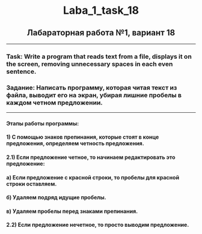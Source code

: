 <h1 align="center">Laba_1_task_18 </h1>
<h2 align="center">Лабараторная работа №1, вариант 18 </h2>

---
### Task: Write a program that reads text from a file, displays it on the screen, removing unnecessary spaces in each even sentence.
### Задание: Написать программу, которая читая текст  из файла, выводит его на экран, убирая лишние пробелы в каждом четном предложении. 

---
#### Этапы работы программы:
#### 1) С помощью знаков препинания, которые стоят в конце предложения, определяем четность предложения.
#### 2.1) Если предложение четное, то начинаем редактировать это предложение:
#### а) Если предложение с красной строки, то пробелы для красной строки оставляем.
#### б) Удаляем подряд идущие пробелы.
#### в) Удаляем пробелы перед знаками препинания.
#### 2.2) Если предложение нечетное, то просто выводим предложение.

